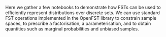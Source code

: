 Here we gather a few notebooks to demonstrate how FSTs can be used to efficiently represent distributions over discrete sets. 
We can use standard FST operations implemented in the OpenFST library to constrain sample spaces, to prescribe a factorisation, a parameterisation, and to obtain quantities such as marginal probabilities and unbiased samples.
